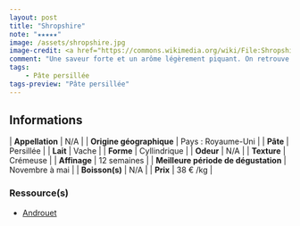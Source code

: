 ```yaml
---
layout: post
title: "Shropshire"
note: "★★★★★"
image: /assets/shropshire.jpg
image-credit: <a href="https://commons.wikimedia.org/wiki/File:Shropshire_(fromage)_en_ao%C3%BBt_2023.jpg">Benoît Prieur</a>, CC0, via Wikimedia Commons
comment: "Une saveur forte et un arôme légèrement piquant. On retrouve également une pointe d'acidité. Il est plus fort que le Stilton et plus crémeux."
tags:
    - Pâte persillée
tags-preview: "Pâte persillée"
---
```


## Informations

| **Appellation** | N/A |
| **Origine géographique** | Pays : Royaume-Uni   |
| **Pâte** | Persillée |
| **Lait** | Vache |
| **Forme** | Cyllindrique |
| **Odeur** | N/A |
| **Texture** | Crémeuse |
| **Affinage** | 12 semaines |
| **Meilleure période de dégustation** | Novembre à mai |
| **Boisson(s)** | N/A |
| **Prix** | 38 € /kg |

### Ressource(s)
* [Androuet](https://androuet.com/Shropshire-173.html)